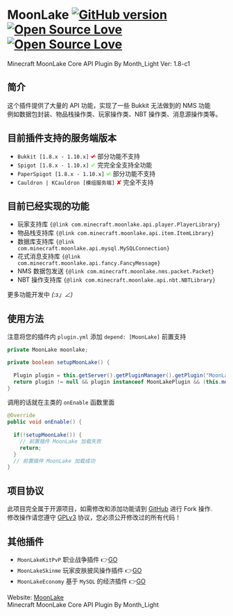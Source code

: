 # MoonLake [![GitHub version](https://d25lcipzij17d.cloudfront.net/badge.svg?id=gh&type=6&v=1.8-c1&x2=0)](https://github.com/u2g/MoonLake) [![Open Source Love](https://badges.frapsoft.com/os/v1/open-source.svg?v=102)](https://github.com/u2g/MoonLake) [![Open Source Love](https://badges.frapsoft.com/os/gpl/gpl.svg?v=102)](https://github.com/u2g/MoonLake)

Minecraft MoonLake Core API Plugin
By Month_Light Ver: 1.8-c1

## 简介
这个插件提供了大量的 API 功能，实现了一些 Bukkit 无法做到的 NMS 功能<br />
例如数据包封装、物品栈操作类、玩家操作类、NBT 操作类、消息源操作类等。

## 目前插件支持的服务端版本
* `Bukkit [1.8.x - 1.10.x]` <span style="color: red"><s>✔</s></span> 部分功能不支持
* `Spigot [1.8.x - 1.10.x]` <span style="color: rgb(85, 255, 85)">✔</span> 完完全全支持全功能
* `PaperSpigot [1.8.x - 1.10.x]` <span style="color: rgb(85, 255, 85)"><s>✔</s></span> 部分功能不支持
* `Cauldron | KCauldron [模组服务端]` <span style="color: red">✘</span> 完全不支持
 
## 目前已经实现的功能
* 玩家支持库 `{@link com.minecraft.moonlake.api.player.PlayerLibrary}`
* 物品栈支持库 `{@link com.minecraft.moonlake.api.item.ItemLibrary}`
* 数据库支持库 `{@link com.minecraft.moonlake.api.mysql.MySQLConnection}`
* 花式消息支持库 `{@link com.minecraft.moonlake.api.fancy.FancyMessage}`
* NMS 数据包发送 `{@link com.minecraft.moonlake.nms.packet.Packet}`
* NBT 操作支持库 `{@link com.minecraft.moonlake.api.nbt.NBTLibrary}`
 
更多功能开发中 _(:з」∠)_

## 使用方法
注意将您的插件内 `plugin.yml` 添加 `depend: [MoonLake]` 前置支持
```java
private MoonLake moonlake;

private boolean setupMoonLake() {
  
  Plugin plugin = this.getServer().getPluginManager().getPlugin("MoonLake");
  return plugin != null && plugin instanceof MoonLakePlugin && (this.moonLake = ((MoonLakePlugin)plugin).getInstance()) != null;
}
```
调用的话就在主类的 `onEnable` 函数里面
```java
@Override
public void onEnable() {
  
  if(!setupMoonLake()) {
    // 前置插件 MoonLake 加载失败
    return;
  }
  // 前置插件 MoonLake 加载成功
}
```

## 项目协议
此项目完全属于开源项目，如需修改和添加功能请到 <a href="https://github.com/u2g/MoonLake" target="_blank">GitHub</a> 进行 Fork 操作.<br/>
修改操作请您遵守 <a href="https://github.com/u2g/MoonLake/blob/master/LICENSE" target="_blank">GPLv3</a> 协议，您必须公开修改过的所有代码！

## 其他插件
* `MoonLakeKitPvP` 职业战争插件 :point_right:[GO](http://github.com/u2g/MoonLakeKitPvP "MoonLake KitPvP Plugin")
* `MoonLakeSkinme` 玩家皮肤披风操作插件 :point_right:[GO](http://github.com/u2g/MoonLakeSkinme "MoonLake Skinme Plugin")
* `MoonLakeEconomy` 基于 `MySQL` 的经济插件 :point_right:[GO](http://github.com/u2g/MoonLakeEconomy "MoonLake Economy Plugin")

Website: [MoonLake](http://www.mcyszh.com "MoonLake Website")<br />
Minecraft MoonLake Core API Plugin
By Month_Light
